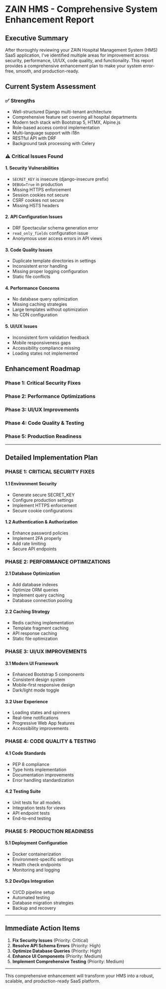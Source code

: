 # ZAIN HMS - Comprehensive System Enhancement Report

## Executive Summary
After thoroughly reviewing your ZAIN Hospital Management System (HMS) SaaS application, I've identified multiple areas for improvement across security, performance, UI/UX, code quality, and functionality. This report provides a comprehensive enhancement plan to make your system error-free, smooth, and production-ready.

## Current System Assessment

### ✅ Strengths
- Well-structured Django multi-tenant architecture
- Comprehensive feature set covering all hospital departments
- Modern tech stack with Bootstrap 5, HTMX, Alpine.js
- Role-based access control implementation
- Multi-language support with i18n
- RESTful API with DRF
- Background task processing with Celery

### ⚠️ Critical Issues Found

#### 1. Security Vulnerabilities
- `SECRET_KEY` is insecure (django-insecure prefix)
- `DEBUG=True` in production
- Missing HTTPS enforcement
- Session cookies not secure
- CSRF cookies not secure
- Missing HSTS headers

#### 2. API Configuration Issues
- DRF Spectacular schema generation error
- `read_only_fields` configuration issue
- Anonymous user access errors in API views

#### 3. Code Quality Issues
- Duplicate template directories in settings
- Inconsistent error handling
- Missing proper logging configuration
- Static file conflicts

#### 4. Performance Concerns
- No database query optimization
- Missing caching strategies
- Large templates without optimization
- No CDN configuration

#### 5. UI/UX Issues
- Inconsistent form validation feedback
- Mobile responsiveness gaps
- Accessibility compliance missing
- Loading states not implemented

## Enhancement Roadmap

### Phase 1: Critical Security Fixes
### Phase 2: Performance Optimizations
### Phase 3: UI/UX Improvements
### Phase 4: Code Quality & Testing
### Phase 5: Production Readiness

---

## Detailed Implementation Plan

### PHASE 1: CRITICAL SECURITY FIXES

#### 1.1 Environment Security
- Generate secure SECRET_KEY
- Configure production settings
- Implement HTTPS enforcement
- Secure cookie configurations

#### 1.2 Authentication & Authorization
- Enhance password policies
- Implement 2FA properly
- Add rate limiting
- Secure API endpoints

### PHASE 2: PERFORMANCE OPTIMIZATIONS

#### 2.1 Database Optimization
- Add database indexes
- Optimize ORM queries
- Implement query caching
- Database connection pooling

#### 2.2 Caching Strategy
- Redis caching implementation
- Template fragment caching
- API response caching
- Static file optimization

### PHASE 3: UI/UX IMPROVEMENTS

#### 3.1 Modern UI Framework
- Enhanced Bootstrap 5 components
- Consistent design system
- Mobile-first responsive design
- Dark/light mode toggle

#### 3.2 User Experience
- Loading states and spinners
- Real-time notifications
- Progressive Web App features
- Accessibility improvements

### PHASE 4: CODE QUALITY & TESTING

#### 4.1 Code Standards
- PEP 8 compliance
- Type hints implementation
- Documentation improvements
- Error handling standardization

#### 4.2 Testing Suite
- Unit tests for all models
- Integration tests for views
- API endpoint tests
- End-to-end testing

### PHASE 5: PRODUCTION READINESS

#### 5.1 Deployment Configuration
- Docker containerization
- Environment-specific settings
- Health check endpoints
- Monitoring and logging

#### 5.2 DevOps Integration
- CI/CD pipeline setup
- Automated testing
- Database migration strategies
- Backup and recovery

---

## Immediate Action Items

1. **Fix Security Issues** (Priority: Critical)
2. **Resolve API Schema Errors** (Priority: High)
3. **Optimize Database Queries** (Priority: High)
4. **Enhance UI Components** (Priority: Medium)
5. **Implement Comprehensive Testing** (Priority: Medium)

---

This comprehensive enhancement will transform your HMS into a robust, scalable, and production-ready SaaS platform.
